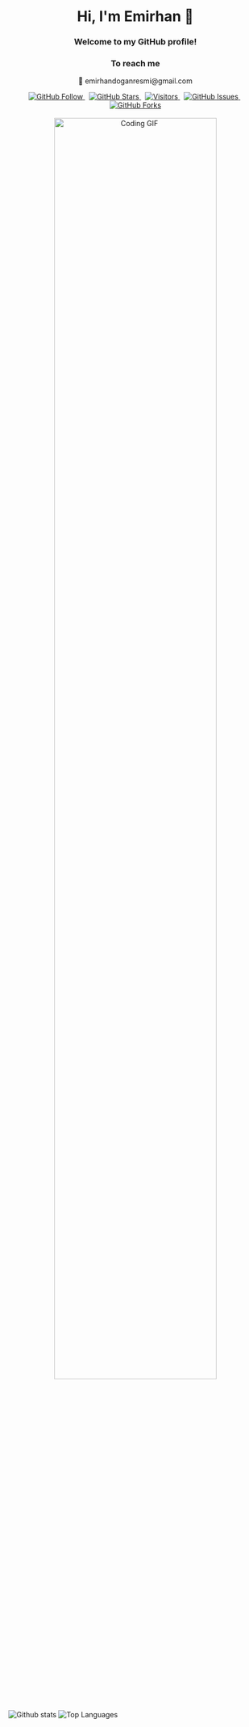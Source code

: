 <h1 align="center">Hi, I'm Emirhan 👋</h1>
<h3 align="center">Welcome to my GitHub profile!</h3>

<h3 align="center"> To reach me </h3>
<p align="center">
📧 emirhandoganresmi@gmail.com
</p>


<div align="center">
  <!-- GitHub Follow -->
  <a href="https://github.com/emirhan-dogan16">
    <img src="https://img.shields.io/github/followers/emirhan-dogan16?label=Follow&style=social" alt="GitHub Follow"/>
  </a>
   &nbsp;
  <!-- GitHub Stars -->
  <a href="https://github.com/emirhan-dogan16?tab=repositories">
    <img src="https://img.shields.io/github/stars/emirhan-dogan16?style=social" alt="GitHub Stars"/>
  </a>
   &nbsp;
  <!-- Visitor Badge -->
  <a href="https://github.com/emirhan-dogan16">
    <img src="https://visitor-badge.laobi.icu/badge?page_id=emirhan-dogan16" alt="Visitors"/>
  </a>
   &nbsp;
  <!-- GitHub Issues -->
  <a href="https://github.com/emirhan-dogan16?tab=issues">
    <img src="https://img.shields.io/github/issues/emirhan-dogan16?style=flat-square" alt="GitHub Issues"/>
  </a>
   &nbsp;
  <!-- GitHub Forks -->
  <a href="https://github.com/emirhan-dogan16?tab=forks">
    <img src="https://img.shields.io/github/forks/emirhan-dogan16?style=flat-square" alt="GitHub Forks"/>
  </a>
</div>

<br>
<div align="center">
  <a target="_blank" align="center">
    <img src="https://media.giphy.com/media/SWoSkN6DxTszqIKEqv/giphy.gif" alt="Coding GIF" width="80%" />
  </a>
</div>
<br>
<p align="left">
  <img src="https://github-readme-stats.vercel.app/api?username=emirhan-dogan16&show_icons=true&theme=radical" alt="Github stats"/>
  <img src="https://github-readme-stats.vercel.app/api/top-langs/?username=emirhan-dogan16&layout=compact&theme=radical" alt="Top Languages" />
</p>

